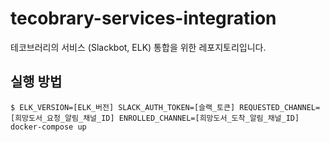 # tecobrary-services-integration
테코브러리의 서비스 (Slackbot, ELK) 통합을 위한 레포지토리입니다. 


## 실행 방법
``` shell
$ ELK_VERSION=[ELK_버전] SLACK_AUTH_TOKEN=[슬랙_토큰] REQUESTED_CHANNEL=[희망도서_요청_알림_채널_ID] ENROLLED_CHANNEL=[희망도서_도착_알림_채널_ID] docker-compose up
```
